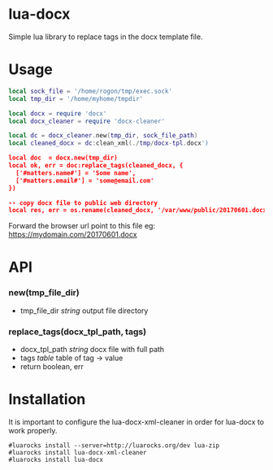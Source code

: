 # lua-docx
Simple lua library to replace tags in the docx template file.


# Usage

```lua
local sock_file = '/home/rogon/tmp/exec.sock' 
local tmp_dir = '/home/myhome/tmpdir'

local docx = require 'docx'
local docx_cleaner = require 'docx-cleaner'

local dc = docx_cleaner.new(tmp_dir, sock_file_path)
local cleaned_docx = dc:clean_xml(./tmp/docx-tpl.docx')

local doc  = docx.new(tmp_dir)
local ok, err = doc:replace_tags(cleaned_docx, { 
  ['#matters.name#'] = 'Some name',
  ['#matters.email#'] = 'some@email.com'
})

-- copy docx file to public web directory
local res, err = os.rename(cleaned_docx, '/var/www/public/20170601.docx')

```
Forward the browser url point to this file eg: https://mydomain.com/20170601.docx

# API

### new(tmp\_file\_dir)
- tmp\_file\_dir _string_ output file directory


### replace_tags(docx\_tpl\_path, tags)
- docx\_tpl\_path _string_ docx file with full path 
- tags _table_ table of tag -> value
- return boolean, err 


# Installation

It is important to configure the lua-docx-xml-cleaner in order for lua-docx to work properly.


```
#luarocks install --server=http://luarocks.org/dev lua-zip
#luarocks install lua-docx-xml-cleaner
#luarocks install lua-docx

```
